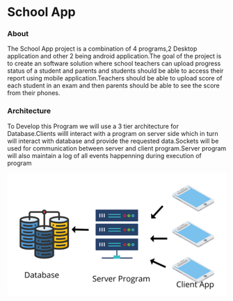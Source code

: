 # School App

### About

The School App project is a combination of 4 programs,2 Desktop application and other 2 being android application.The goal of the project is to create an software solution where school teachers can upload progress status of a student and parents and students should be able to access their report using mobile application.Teachers should be able to upload score of each student in an exam and then parents should be able to see the score from their phones.


### Architecture

To Develop this Program we will use a 3 tier architecture for Database.Clients willl interact with a program on server side which in turn will interact with database and provide the requested data.Sockets will be used for communication between server and client program.Server program will also maintain a log of all events happenning during execution of program

![](Images/Architecture.png)
